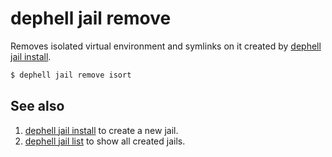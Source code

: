 # dephell jail remove

Removes isolated virtual environment and symlinks on it created by [dephell jail install](cmd-jail-install).

```bash
$ dephell jail remove isort
```

## See also

1. [dephell jail install](cmd-jail-install) to create a new jail.
1. [dephell jail list](cmd-jail-list) to show all created jails.
